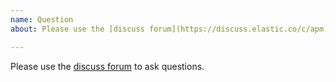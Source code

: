 ```yaml
---
name: Question
about: Please use the [discuss forum](https://discuss.elastic.co/c/apm) to ask questions

---
```


Please use the [discuss forum](https://discuss.elastic.co/c/apm) to ask questions. 
